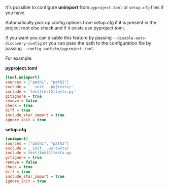 It's possible to configure **unimport** from `pyproject.toml` or `setup.cfg` files if
you have.

Automatically pick up config options from setup.cfg if it is present in the project root
else check and if it exists use pyproject.toml.

If you want you can disable this feature by passing `--disable-auto-discovery-config` or
you can pass the path to the configuration file by passing
`--config path/to/pyproject.toml`.

For example:

**pyproject.toml**

```ini
[tool.unimport]
sources = ["path1", "path2"]
exclude = '__init__.py|tests/'
include = 'test|test2|tests.py'
gitignore = true
remove = false
check = true
diff = true
include_star_import = true
ignore_init = true
```

**setup.cfg**

```ini
[unimport]
sources = ["path1", "path2"]
exclude = __init__.py|tests/
include = test|test2|tests.py
gitignore = true
remove = false
check = true
diff = true
include_star_import = true
ignore_init = true
```
